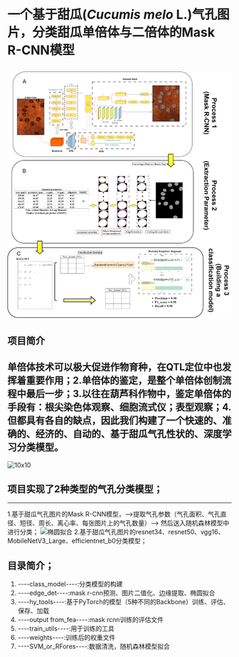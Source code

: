 # 一个基于甜瓜(*Cucumis melo* L.)气孔图片，分类甜瓜单倍体与二倍体的Mask R-CNN模型
![整个研究的示意图](lct.png)
-----
## **项目简介**
单倍体技术可以极大促进作物育种，在QTL定位中也发挥着重要作用；2.单倍体的鉴定，是整个单倍体创制流程中最后一步；3.以往在葫芦科作物中，鉴定单倍体的手段有：根尖染色体观察、细胞流式仪；表型观察；4.但都具有各自的缺点，因此我们构建了一个快速的、准确的、经济的、自动的、基于甜瓜气孔性状的、深度学习分类模型。
--------
![10x10](示意图.png) 
## **项目实现了2种类型的气孔分类模型**；
-----
1.基于甜瓜气孔图片的Mask R-CNN模型，-->提取气孔参数（气孔面积、气孔直径、短径、周长、离心率、每张图片上的气孔数量）--> 然后送入随机森林模型中进行分类；
![椭圆拟合](tunihe-1.png)
2.基于甜瓜气孔图片的resnet34、resnet50、vgg16、MobileNetV3_Large、efficientnet_b0分类模型；
## 目录简介；
1. ----class_model----:分类模型的构建
2. ----edge_det----:mask r-cnn预测、图片二值化、边缘提取、椭圆拟合
3. ----hy_tools----:基于PyTorch的模型（5种不同的Backbone）训练、评估、保存、加载
4. ----output from_fea----:mask rcnn训练的评估文件
5. ----train_utils----:用于训练的工具
6. ----weights----:训练后的权重文件
7. ----SVM_or_RFores----:数据清洗，随机森林模型拟合

